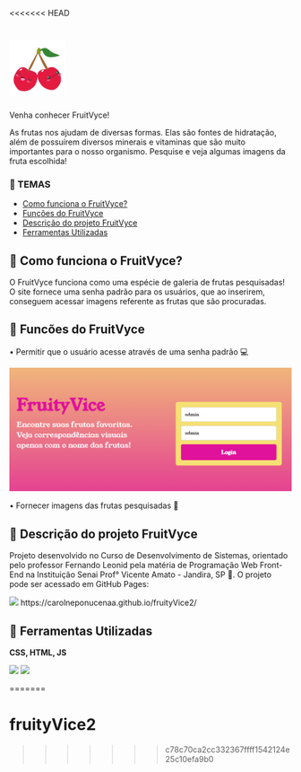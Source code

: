 <<<<<<< HEAD
 # <img src="./img/cherry.png"  width="100" height="100" >

<p> Venha conhecer FruitVyce! </p>
<p> As frutas nos ajudam de diversas formas. Elas são fontes de hidratação, além de possuírem diversos minerais e vitaminas que são muito importantes para o nosso organismo. Pesquise e veja algumas imagens da fruta escolhida! </p>

### 🍒 TEMAS
- [Como funciona o FruitVyce?](#como-funciona?)
- [Funções do FruitVyce](#funcões)
- [Descrição do projeto FruitVyce](#descrição-do-projeto)
- [Ferramentas Utilizadas](#ferramentas-utilizadasAPI)

## 🍒 Como funciona o FruitVyce?
<p>O FruitVyce funciona como uma espécie de galeria de frutas pesquisadas! O site fornece uma senha padrão para os usuários, que ao inserirem, conseguem acessar imagens referente as frutas que são procuradas.</p>

## 🍒 Funcões do FruitVyce

<p>• Permitir que o usuário acesse através de uma senha padrão 💻 </p>
<img src="./img/loginnnnn.png" width="700px">
<p>• Fornecer imagens das frutas pesquisadas 🔎</p>


## 🍒 Descrição do projeto FruitVyce
<p> Projeto desenvolvido no Curso de Desenvolvimento de Sistemas, orientado pelo professor Fernando Leonid pela matéria de Programação Web Front-End na Instituição Senai Prof° Vicente Amato - Jandira, SP 📍. O projeto pode ser acessado em GitHub Pages: </p> 
<a><img src="https://play-lh.googleusercontent.com/PCpXdqvUWfCW1mXhH1Y_98yBpgsWxuTSTofy3NGMo9yBTATDyzVkqU580bfSln50bFU" width="30px"> https://carolneponucenaa.github.io/fruityVice2/</a>

## 🍒 Ferramentas Utilizadas
<p><strong>CSS, HTML, JS</strong> </p>
<img src="https://upload.wikimedia.org/wikipedia/commons/1/10/CSS3_and_HTML5_logos_and_wordmarks.svg" width="80px">
<img src="https://i0.wp.com/www.duomimikry.de/wp-content/uploads/2016/03/js-logo.png?fit=500%2C500&ssl=1" width="50px">


=======

# fruityVice2
>>>>>>> c78c70ca2cc332367ffff1542124e25c10efa9b0
